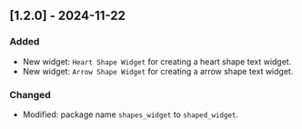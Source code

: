 ## [1.2.0] - 2024-11-22

### Added

- New widget: `Heart Shape Widget` for creating a heart shape text widget.
- New widget: `Arrow Shape Widget` for creating a arrow shape text widget.

### Changed

- Modified: package name `shapes_widget` to `shaped_widget`.
